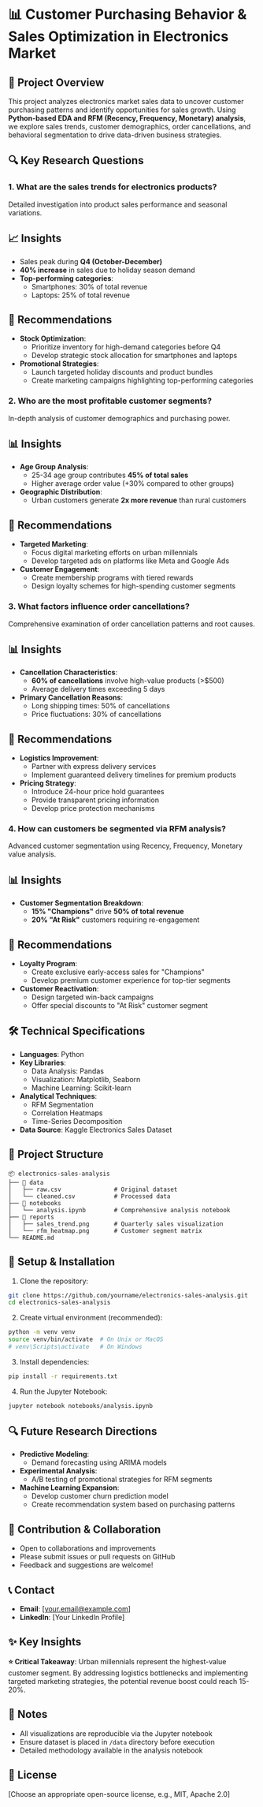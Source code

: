 # 📊 Customer Purchasing Behavior & Sales Optimization in Electronics Market

## 📌 Project Overview
This project analyzes electronics market sales data to uncover customer purchasing patterns and identify opportunities for sales growth. Using **Python-based EDA and RFM (Recency, Frequency, Monetary) analysis**, we explore sales trends, customer demographics, order cancellations, and behavioral segmentation to drive data-driven business strategies.

## 🔍 Key Research Questions

### 1. What are the sales trends for electronics products?
Detailed investigation into product sales performance and seasonal variations.

## 📈 Insights
- Sales peak during **Q4 (October-December)**
- **40% increase** in sales due to holiday season demand
- **Top-performing categories**:
  - Smartphones: 30% of total revenue
  - Laptops: 25% of total revenue

## 🎯 Recommendations
- **Stock Optimization**:
  - Prioritize inventory for high-demand categories before Q4
  - Develop strategic stock allocation for smartphones and laptops
- **Promotional Strategies**:
  - Launch targeted holiday discounts and product bundles
  - Create marketing campaigns highlighting top-performing categories

### 2. Who are the most profitable customer segments?
In-depth analysis of customer demographics and purchasing power.

## 📊 Insights
- **Age Group Analysis**:
  - 25-34 age group contributes **45% of total sales**
  - Higher average order value (+30% compared to other groups)
- **Geographic Distribution**:
  - Urban customers generate **2x more revenue** than rural customers

## 🎯 Recommendations
- **Targeted Marketing**:
  - Focus digital marketing efforts on urban millennials
  - Develop targeted ads on platforms like Meta and Google Ads
- **Customer Engagement**:
  - Create membership programs with tiered rewards
  - Design loyalty schemes for high-spending customer segments

### 3. What factors influence order cancellations?
Comprehensive examination of order cancellation patterns and root causes.

## 📊 Insights
- **Cancellation Characteristics**:
  - **60% of cancellations** involve high-value products (>$500)
  - Average delivery times exceeding 5 days
- **Primary Cancellation Reasons**:
  - Long shipping times: 50% of cancellations
  - Price fluctuations: 30% of cancellations

## 🎯 Recommendations
- **Logistics Improvement**:
  - Partner with express delivery services
  - Implement guaranteed delivery timelines for premium products
- **Pricing Strategy**:
  - Introduce 24-hour price hold guarantees
  - Provide transparent pricing information
  - Develop price protection mechanisms

### 4. How can customers be segmented via RFM analysis?
Advanced customer segmentation using Recency, Frequency, Monetary value analysis.

## 📊 Insights
- **Customer Segmentation Breakdown**:
  - **15% "Champions"** drive **50% of total revenue**
  - **20% "At Risk"** customers requiring re-engagement

## 🎯 Recommendations
- **Loyalty Program**:
  - Create exclusive early-access sales for "Champions"
  - Develop premium customer experience for top-tier segments
- **Customer Reactivation**:
  - Design targeted win-back campaigns
  - Offer special discounts to "At Risk" customer segment

## 🛠 Technical Specifications
- **Languages**: Python
- **Key Libraries**: 
  - Data Analysis: Pandas
  - Visualization: Matplotlib, Seaborn
  - Machine Learning: Scikit-learn
- **Analytical Techniques**: 
  - RFM Segmentation
  - Correlation Heatmaps
  - Time-Series Decomposition
- **Data Source**: Kaggle Electronics Sales Dataset

## 📂 Project Structure
```
📦 electronics-sales-analysis
├── 📂 data
│   ├── raw.csv               # Original dataset
│   └── cleaned.csv           # Processed data
├── 📂 notebooks
│   └── analysis.ipynb        # Comprehensive analysis notebook
├── 📂 reports
│   ├── sales_trend.png       # Quarterly sales visualization
│   └── rfm_heatmap.png       # Customer segment matrix
└── README.md
```

## 🚀 Setup & Installation
1. Clone the repository:
```bash
git clone https://github.com/yourname/electronics-sales-analysis.git
cd electronics-sales-analysis
```

2. Create virtual environment (recommended):
```bash
python -m venv venv
source venv/bin/activate  # On Unix or MacOS
# venv\Scripts\activate   # On Windows
```

3. Install dependencies:
```bash
pip install -r requirements.txt
```

4. Run the Jupyter Notebook:
```bash
jupyter notebook notebooks/analysis.ipynb
```

## 🔍 Future Research Directions
- **Predictive Modeling**: 
  - Demand forecasting using ARIMA models
- **Experimental Analysis**:
  - A/B testing of promotional strategies for RFM segments
- **Machine Learning Expansion**:
  - Develop customer churn prediction model
  - Create recommendation system based on purchasing patterns

## 🤝 Contribution & Collaboration
- Open to collaborations and improvements
- Please submit issues or pull requests on GitHub
- Feedback and suggestions are welcome!

## 📞 Contact
- **Email**: [your.email@example.com]
- **LinkedIn**: [Your LinkedIn Profile]

## ✨ Key Insights
**⭐ Critical Takeaway**: Urban millennials represent the highest-value customer segment. By addressing logistics bottlenecks and implementing targeted marketing strategies, the potential revenue boost could reach 15-20%.

## 📝 Notes
- All visualizations are reproducible via the Jupyter notebook
- Ensure dataset is placed in `/data` directory before execution
- Detailed methodology available in the analysis notebook

## 📜 License
[Choose an appropriate open-source license, e.g., MIT, Apache 2.0]
